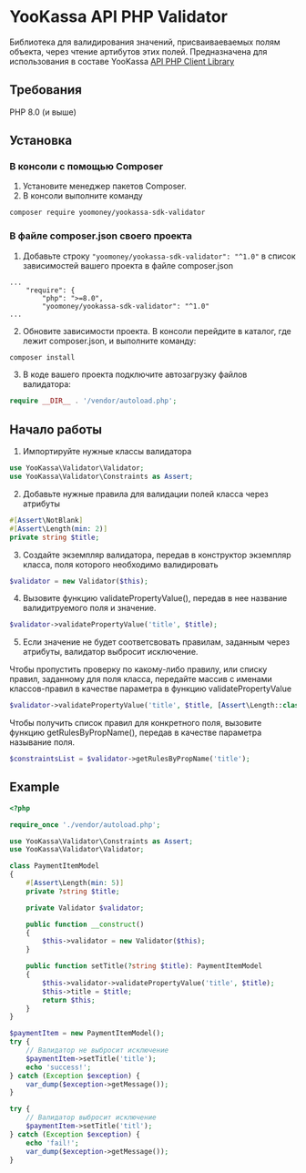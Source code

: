 # YooKassa API PHP Validator

Библиотека для валидирования значений, присваиваеваемых полям объекта, через чтение артибутов этих полей.
Предназначена для использования в составе YooKassa [API PHP Client Library](https://git.yoomoney.ru/projects/SDK/repos/yookassa-sdk-php/browse)

## Требования
PHP 8.0 (и выше)

## Установка
### В консоли с помощью Composer

1. Установите менеджер пакетов Composer.
2. В консоли выполните команду
```bash
composer require yoomoney/yookassa-sdk-validator
```

### В файле composer.json своего проекта
1. Добавьте строку `"yoomoney/yookassa-sdk-validator": "^1.0"` в список зависимостей вашего проекта в файле composer.json
```
...
    "require": {
        "php": ">=8.0",
        "yoomoney/yookassa-sdk-validator": "^1.0"
...
```
2. Обновите зависимости проекта. В консоли перейдите в каталог, где лежит composer.json, и выполните команду:
```bash
composer install
```
3. В коде вашего проекта подключите автозагрузку файлов валидатора:
```php
require __DIR__ . '/vendor/autoload.php';
```

## Начало работы

1. Импортируйте нужные классы валидатора
```php
use YooKassa\Validator\Validator;
use YooKassa\Validator\Constraints as Assert;
```
2. Добавьте нужные правила для валидации полей класса через атрибуты
```php
#[Assert\NotBlank]
#[Assert\Length(min: 2)]
private string $title;
```
3. Создайте экземпляр валидатора, передав в конструктор экземпляр класса, поля которого необходимо валидировать
```php
$validator = new Validator($this);
```
4. Вызовите функцию validatePropertyValue(), передав в нее название валидитруемого поля и значение.
```php
$validator->validatePropertyValue('title', $title);
```
5. Если значение не будет соответсвовать правилам, заданным через атрибуты, валидатор выбросит исключение.

Чтобы пропустить проверку по какому-либо правилу, или списку правил, заданному для поля класса,
передайте массив с именами классов-правил в качестве параметра в функцию validatePropertyValue
```php
$validator->validatePropertyValue('title', $title, [Assert\Length::class]);
```
Чтобы получить список правил для конкретного поля, вызовите функцию getRulesByPropName(), передав в качестве параметра называние поля.
```php
$constraintsList = $validator->getRulesByPropName('title');
```

## Example
```php
<?php

require_once './vendor/autoload.php';

use YooKassa\Validator\Constraints as Assert;
use YooKassa\Validator\Validator;

class PaymentItemModel
{
    #[Assert\Length(min: 5)]
    private ?string $title;

    private Validator $validator;

    public function __construct()
    {
        $this->validator = new Validator($this);
    }

    public function setTitle(?string $title): PaymentItemModel
    {
        $this->validator->validatePropertyValue('title', $title);
        $this->title = $title;
        return $this;
    }
}

$paymentItem = new PaymentItemModel();
try {
    // Валидатор не выбросит исключение
    $paymentItem->setTitle('title');
    echo 'success!';
} catch (Exception $exception) {
    var_dump($exception->getMessage());
}

try {
    // Валидатор выбросит исключение
    $paymentItem->setTitle('titl');
} catch (Exception $exception) {
    echo 'fail!';
    var_dump($exception->getMessage());
}
```